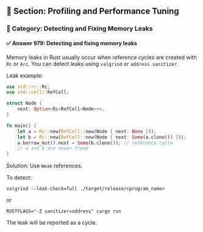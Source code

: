 ## 📘 Section: Profiling and Performance Tuning  
### 🔹 Category: Detecting and Fixing Memory Leaks  
#### ✅ Answer 979: Detecting and fixing memory leaks

Memory leaks in Rust usually occur when reference cycles are created with `Rc` or `Arc`. You can detect leaks using `valgrind` or `address sanitizer`.

Leak example:
```rust
use std::rc::Rc;
use std::cell::RefCell;

struct Node {
    next: Option<Rc<RefCell<Node>>>,
}

fn main() {
    let a = Rc::new(RefCell::new(Node { next: None }));
    let b = Rc::new(RefCell::new(Node { next: Some(a.clone()) }));
    a.borrow_mut().next = Some(b.clone()); // reference cycle
    // a and b are never freed
}
```

Solution: Use `Weak` references.

To detect:
```
valgrind --leak-check=full ./target/release/<program_name>
```
or
```
RUSTFLAGS="-Z sanitizer=address" cargo run
```
The leak will be reported as a cycle.
